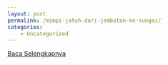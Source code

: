 ```yaml
---
layout: post
permalink: /mimpi-jatuh-dari-jembatan-ke-sungai/
categories:
    - Uncategorized
---
```


[Baca Selengkapnya](/06)